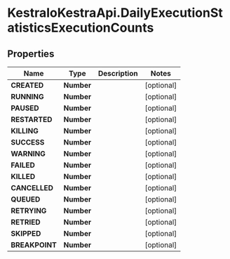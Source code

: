 # KestraIoKestraApi.DailyExecutionStatisticsExecutionCounts

## Properties

Name | Type | Description | Notes
------------ | ------------- | ------------- | -------------
**CREATED** | **Number** |  | [optional] 
**RUNNING** | **Number** |  | [optional] 
**PAUSED** | **Number** |  | [optional] 
**RESTARTED** | **Number** |  | [optional] 
**KILLING** | **Number** |  | [optional] 
**SUCCESS** | **Number** |  | [optional] 
**WARNING** | **Number** |  | [optional] 
**FAILED** | **Number** |  | [optional] 
**KILLED** | **Number** |  | [optional] 
**CANCELLED** | **Number** |  | [optional] 
**QUEUED** | **Number** |  | [optional] 
**RETRYING** | **Number** |  | [optional] 
**RETRIED** | **Number** |  | [optional] 
**SKIPPED** | **Number** |  | [optional] 
**BREAKPOINT** | **Number** |  | [optional] 


